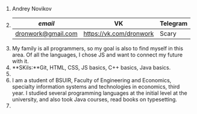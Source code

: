 1. Andrey Novikov
2. *email*|VK|Telegram
   |---|---|---|
   |dronwork@gmail.com| https://vk.com/dronwork|Scary
3. My family is all programmers, so my goal is also to find myself in this area. Of all the languages, I chose JS and want to connect my future with it.
4. **SKils:**Git, HTML, CSS, JS basics, C++ basics, Java basics.
5. 
6. I am a student of BSUIR, Faculty of Engineering and Economics, specialty information systems and technologies in economics, third year. I studied several programming languages at the initial level at the university, and also took Java courses, read books on typesetting.
7. 
